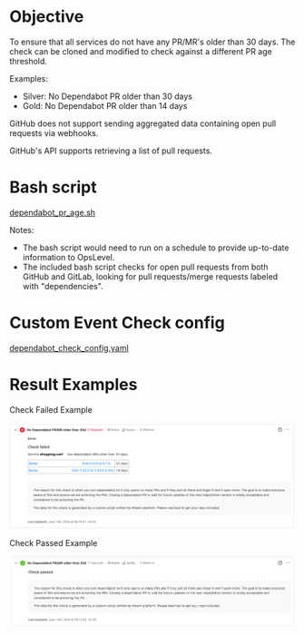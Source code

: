 # Objective

To ensure that all services do not have any PR/MR's older than 30 days. The check can be cloned and modified to check against a different PR age threshold.

Examples:
* Silver: No Dependabot PR older than 30 days
* Gold: No Dependabot PR older than 14 days

GitHub does not support sending aggregated data containing open pull requests via webhooks.

GitHub's API supports retrieving a list of pull requests.

# Bash script

[dependabot_pr_age.sh](dependabot_pr_age.sh)

Notes:
* The bash script would need to run on a schedule to provide up-to-date information to OpsLevel.
* The included bash script checks for open pull requests from both GitHub and GitLab, looking for pull requests/merge requests labeled with "dependencies".

# Custom Event Check config

[dependabot_check_config.yaml](dependabot_check_config.yaml)

# Result Examples

Check Failed Example

![Check Failed Example Image](fail_message.png)

Check Passed Example

![Check Passed Example Image](pass_message.png)
